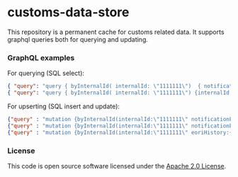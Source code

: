 
# customs-data-store

This repository is a permanent cache for customs related data.
It supports graphql queries both for querying and updating.

### GraphQL examples

For querying (SQL select):
```json
{ "query": "query { byInternalId( internalId: \"1111111\")  { notificationEmail { address, isValidated }  } }"}
{ "query": "query { byInternalId( internalId: \"1111111\") {internalId, eoriHistory {eori, validFrom,validUntil}, notificationEmail {address, isValidated}} }"}
```
For upserting (SQL insert and update):
```json
{"query" : "mutation {byInternalId(internalId:\"1111111\" notificationEmail:{isValidated:true} )}" }
{"query" : "mutation {byInternalId(internalId:\"1111111\" notificationEmail:{address:\"some.guy@company.uk\" isValidated:false}  )}" }
{"query" : "mutation {byInternalId(internalId:\"1111111\" eoriHistory:{eori:\"GB12345678\" validFrom:\"1987-03-20\" validUntil:\"1999-03-20\"}  notificationEmail:{address:\"rashmidth@rich-contractors.com\" isValidated:false}  )}" }
```



### License

This code is open source software licensed under the [Apache 2.0 License]("http://www.apache.org/licenses/LICENSE-2.0.html").
